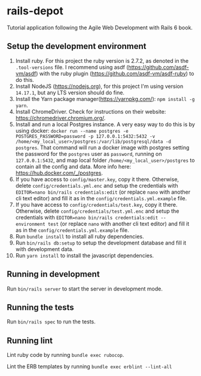 # rails-depot
Tutorial application following the Agile Web Development with Rails 6 book.

## Setup the development environment
1. Install ruby. For this project the ruby version is 2.7.2, as denoted in the `.tool-versions` file. I recommend using asdf (https://github.com/asdf-vm/asdf) with the ruby plugin (https://github.com/asdf-vm/asdf-ruby) to do this.
2. Install NodeJS (https://nodejs.org), for this project I'm using version `14.17.1`, but any LTS version should do fine.
3. Install the Yarn package manager(https://yarnpkg.com/): `npm install -g yarn`.
4. Install ChromeDriver. Check for instructions on their website: https://chromedriver.chromium.org/.
5. Install and run a local Postgres instance. A very easy way to do this is by using docker: `docker run --name postgres -e POSTGRES_PASSWORD=password -p 127.0.0.1:5432:5432 -v /home/<my_local_user>/postgres:/var/lib/postgresql/data -d postgres`. That command will run a docker image with postgres setting the password for the `postgres` user as `password`, running on `127.0.0.1:5432`, and map local folder `/home/<my_local_user>/postgres` to contain all the config and data. More info here: https://hub.docker.com/_/postgres.
6. If you have access to `config/master.key`, copy it there. Otherwise, delete `config/credentials.yml.enc` and setup the credentials with `EDITOR=nano bin/rails credentials:edit` (or replace `nano` with another cli text editor) and fill it as in the `config/credentials.yml.example` file.
7. If you have access to `config/credentials/test.key`, copy it there. Otherwise, delete `config/credentials/test.yml.enc` and setup the credentials with `EDITOR=nano bin/rails credentials:edit --environment test` (or replace `nano` with another cli text editor) and fill it as in the `config/credentials.yml.example` file.
8. Run `bundle install` to install all ruby dependencies.
9. Run `bin/rails db:setup` to setup the development database and fill it with development data.
10. Run `yarn install` to install the javascript dependencies.

## Running in development
Run `bin/rails server` to start the server in development mode.

## Running the tests
Run `bin/rails spec` to run the tests.

## Running lint
Lint ruby code by running `bundle exec rubocop`.

Lint the ERB templates by running `bundle exec erblint --lint-all`
